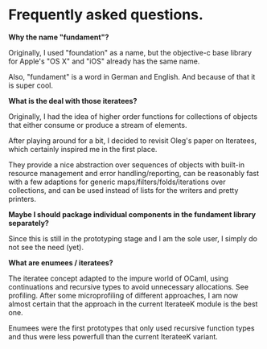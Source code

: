 # Frequently asked questions.

**Why the name "fundament"?**

Originally, I used "foundation" as a name, but the objective-c base
library for Apple's "OS X" and "iOS" already has the same name.
	
Also, "fundament" is a word in German and English. And because of that
it is super cool.
	
**What is the deal with those iteratees?**
	
Originally, I had the idea of higher order functions for collections
of objects that either consume or produce a stream of elements.
	
After playing around for a bit, I decided to revisit Oleg's paper on
Iteratees, which certainly inspired me in the first place.
	
They provide a nice abstraction over sequences of objects with
built-in resource management and error handling/reporting, can be
reasonably fast with a few adaptions for generic
maps/filters/folds/iterations over collections, and can be used
instead of lists for the writers and pretty printers.
	
**Maybe I should package individual components in the fundament
library separately?**
	
Since this is still in the prototyping stage and I am the sole user, I
simply do not see the need (yet).

**What are enumees / iteratees?**

The iteratee concept adapted to the impure world of OCaml, using
continuations and recursive types to avoid unnecessary allocations.
See profiling. After some microprofiling of different approaches, I am
now almost certain that the approach in the current IterateeK module
is the best one.
	
Enumees were the first prototypes that only used recursive function
types and thus were less powerfull than the current IterateeK variant.



